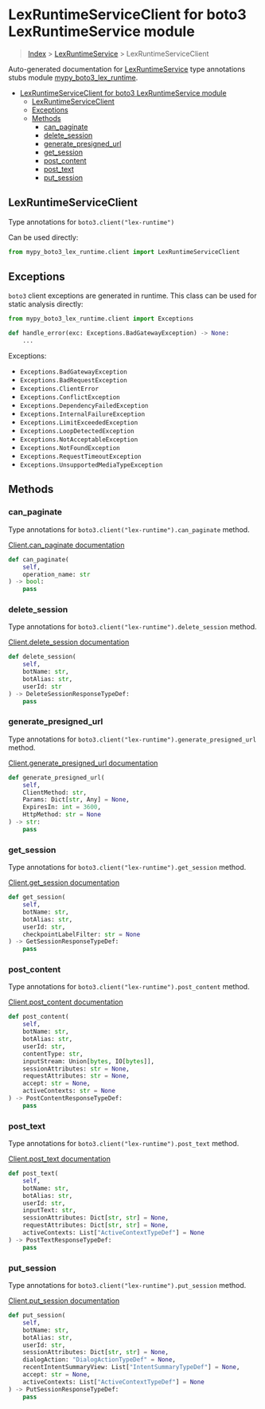 # LexRuntimeServiceClient for boto3 LexRuntimeService module

> [Index](../README.md) > [LexRuntimeService](./README.md) > LexRuntimeServiceClient

Auto-generated documentation for [LexRuntimeService](https://boto3.amazonaws.com/v1/documentation/api/latest/reference/services/lex-runtime.html#LexRuntimeService)
type annotations stubs module [mypy_boto3_lex_runtime](https://pypi.org/project/mypy-boto3-lex-runtime/).

- [LexRuntimeServiceClient for boto3 LexRuntimeService module](#lexruntimeserviceclient-for-boto3-lexruntimeservice-module)
  - [LexRuntimeServiceClient](#lexruntimeserviceclient)
  - [Exceptions](#exceptions)
  - [Methods](#methods)
    - [can_paginate](#can_paginate)
    - [delete_session](#delete_session)
    - [generate_presigned_url](#generate_presigned_url)
    - [get_session](#get_session)
    - [post_content](#post_content)
    - [post_text](#post_text)
    - [put_session](#put_session)

## LexRuntimeServiceClient

Type annotations for `boto3.client("lex-runtime")`

Can be used directly:

```python
from mypy_boto3_lex_runtime.client import LexRuntimeServiceClient
```

## Exceptions


`boto3` client exceptions are generated in runtime. This class can be used for static analysis directly:

```python
from mypy_boto3_lex_runtime.client import Exceptions

def handle_error(exc: Exceptions.BadGatewayException) -> None:
    ...
```


Exceptions:

- `Exceptions.BadGatewayException`
- `Exceptions.BadRequestException`
- `Exceptions.ClientError`
- `Exceptions.ConflictException`
- `Exceptions.DependencyFailedException`
- `Exceptions.InternalFailureException`
- `Exceptions.LimitExceededException`
- `Exceptions.LoopDetectedException`
- `Exceptions.NotAcceptableException`
- `Exceptions.NotFoundException`
- `Exceptions.RequestTimeoutException`
- `Exceptions.UnsupportedMediaTypeException`


## Methods


### can_paginate

Type annotations for `boto3.client("lex-runtime").can_paginate` method.

[Client.can_paginate documentation](https://boto3.amazonaws.com/v1/documentation/api/latest/reference/services/lex-runtime.html#LexRuntimeService.Client.can_paginate)

```python
def can_paginate(
    self,
    operation_name: str
) -> bool:
    pass
```

### delete_session

Type annotations for `boto3.client("lex-runtime").delete_session` method.

[Client.delete_session documentation](https://boto3.amazonaws.com/v1/documentation/api/latest/reference/services/lex-runtime.html#LexRuntimeService.Client.delete_session)

```python
def delete_session(
    self,
    botName: str,
    botAlias: str,
    userId: str
) -> DeleteSessionResponseTypeDef:
    pass
```

### generate_presigned_url

Type annotations for `boto3.client("lex-runtime").generate_presigned_url` method.

[Client.generate_presigned_url documentation](https://boto3.amazonaws.com/v1/documentation/api/latest/reference/services/lex-runtime.html#LexRuntimeService.Client.generate_presigned_url)

```python
def generate_presigned_url(
    self,
    ClientMethod: str,
    Params: Dict[str, Any] = None,
    ExpiresIn: int = 3600,
    HttpMethod: str = None
) -> str:
    pass
```

### get_session

Type annotations for `boto3.client("lex-runtime").get_session` method.

[Client.get_session documentation](https://boto3.amazonaws.com/v1/documentation/api/latest/reference/services/lex-runtime.html#LexRuntimeService.Client.get_session)

```python
def get_session(
    self,
    botName: str,
    botAlias: str,
    userId: str,
    checkpointLabelFilter: str = None
) -> GetSessionResponseTypeDef:
    pass
```

### post_content

Type annotations for `boto3.client("lex-runtime").post_content` method.

[Client.post_content documentation](https://boto3.amazonaws.com/v1/documentation/api/latest/reference/services/lex-runtime.html#LexRuntimeService.Client.post_content)

```python
def post_content(
    self,
    botName: str,
    botAlias: str,
    userId: str,
    contentType: str,
    inputStream: Union[bytes, IO[bytes]],
    sessionAttributes: str = None,
    requestAttributes: str = None,
    accept: str = None,
    activeContexts: str = None
) -> PostContentResponseTypeDef:
    pass
```

### post_text

Type annotations for `boto3.client("lex-runtime").post_text` method.

[Client.post_text documentation](https://boto3.amazonaws.com/v1/documentation/api/latest/reference/services/lex-runtime.html#LexRuntimeService.Client.post_text)

```python
def post_text(
    self,
    botName: str,
    botAlias: str,
    userId: str,
    inputText: str,
    sessionAttributes: Dict[str, str] = None,
    requestAttributes: Dict[str, str] = None,
    activeContexts: List["ActiveContextTypeDef"] = None
) -> PostTextResponseTypeDef:
    pass
```

### put_session

Type annotations for `boto3.client("lex-runtime").put_session` method.

[Client.put_session documentation](https://boto3.amazonaws.com/v1/documentation/api/latest/reference/services/lex-runtime.html#LexRuntimeService.Client.put_session)

```python
def put_session(
    self,
    botName: str,
    botAlias: str,
    userId: str,
    sessionAttributes: Dict[str, str] = None,
    dialogAction: "DialogActionTypeDef" = None,
    recentIntentSummaryView: List["IntentSummaryTypeDef"] = None,
    accept: str = None,
    activeContexts: List["ActiveContextTypeDef"] = None
) -> PutSessionResponseTypeDef:
    pass
```



